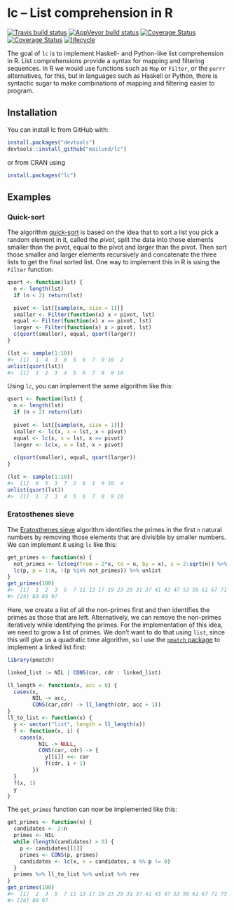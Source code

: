 
<!-- README.md is generated from README.Rmd. Please edit that file -->

# lc – List comprehension in R

[![Travis build
status](https://travis-ci.org/mailund/lc.svg?branch=master)](https://travis-ci.org/mailund/lc)
[![AppVeyor build
status](https://ci.appveyor.com/api/projects/status/wsopc251n1jpj40j/branch/master?svg=true)](https://ci.appveyor.com/project/mailund/lc/branch/master)
[![Coverage
Status](https://img.shields.io/codecov/c/github/mailund/lc/master.svg)](https://codecov.io/github/mailund/lc?branch=master)
[![Coverage
Status](https://coveralls.io/repos/github/mailund/lc/badge.svg?branch=master)](https://coveralls.io/github/mailund/lc?branch=master)
[![lifecycle](https://img.shields.io/badge/lifecycle-maturing-blue.svg)](https://www.tidyverse.org/lifecycle/#maturing)

The goal of `lc` is to implement Haskell- and Python-like list
comprehension in R. List comprehensions provide a syntax for mapping and
filtering sequences. In R we would use functions such as `Map` or
`Filter`, or the `purrr` alternatives, for this, but in languages such
as Haskell or Python, there is syntactic sugar to make combinations of
mapping and filtering easier to program.

## Installation

You can install lc from GitHub with:

``` r
install.packages("devtools")
devtools::install_github("mailund/lc")
```

or from CRAN using

``` r
install.packages("lc")
```

## Examples

### Quick-sort

The algorithm [quick-sort](https://en.wikipedia.org/wiki/Quicksort) is
based on the idea that to sort a list you pick a random element in it,
called the *pivot*, split the data into those elements smaller than the
pivot, equal to the pivot and larger than the pivot. Then sort those
smaller and larger elements recursively and concatenate the three lists
to get the final sorted list. One way to implement this in R is using
the `Filter` function:

``` r
qsort <- function(lst) {
  n <- length(lst)
  if (n < 2) return(lst)

  pivot <- lst[[sample(n, size = 1)]]
  smaller <- Filter(function(x) x < pivot, lst)
  equal <- Filter(function(x) x == pivot, lst)
  larger <- Filter(function(x) x > pivot, lst)
  c(qsort(smaller), equal, qsort(larger))
}

(lst <- sample(1:10))
#>  [1]  1  4  3  8  5  6  7  9 10  2
unlist(qsort(lst))
#>  [1]  1  2  3  4  5  6  7  8  9 10
```

Using `lc`, you can implement the same algorithm like this:

``` r
qsort <- function(lst) {
  n <- length(lst)
  if (n < 2) return(lst)
  
  pivot <- lst[[sample(n, size = 1)]]
  smaller <- lc(x, x = lst, x < pivot)
  equal <- lc(x, x = lst, x == pivot)
  larger <- lc(x, x = lst, x > pivot)
  
  c(qsort(smaller), equal, qsort(larger))
}

(lst <- sample(1:10))
#>  [1]  6  5  3  7  2  8  1  9 10  4
unlist(qsort(lst))
#>  [1]  1  2  3  4  5  6  7  8  9 10
```

### Eratosthenes sieve

The [Eratosthenes
sieve](https://en.wikipedia.org/wiki/Sieve_of_Eratosthenes) algorithm
identifies the primes in the first `n` natural numbers by removing those
elements that are divisible by smaller numbers. We can implement it
using `lc` like this:

``` r
get_primes <- function(n) {
  not_primes <- lc(seq(from = 2*x, to = n, by = x), x = 2:sqrt(n)) %>% unlist %>% unique
  lc(p, p = 1:n, !(p %in% not_primes)) %>% unlist
}
get_primes(100)
#>  [1]  1  2  3  5  7 11 13 17 19 23 29 31 37 41 43 47 53 59 61 67 71 73 79
#> [24] 83 89 97
```

Here, we create a list of all the non-primes first and then identifies
the primes as those that are left. Alternatively, we can remove the
non-primes iteratively while identifying the primes. For the
implementation of this idea, we need to grow a list of primes. We don’t
want to do that using `list`, since this will give us a quadratic time
algorithm, so I use the [`pmatch`
package](https://github.com/mailund/pmatch) to implement a linked list
first:

``` r
library(pmatch)

linked_list := NIL | CONS(car, cdr : linked_list)

ll_length <- function(x, acc = 0) {
  cases(x,
        NIL -> acc,
        CONS(car,cdr) -> ll_length(cdr, acc + 1))
}
ll_to_list <- function(x) {
  y <- vector("list", length = ll_length(x))
  f <- function(x, i) {
    cases(x,
          NIL -> NULL,
          CONS(car, cdr) -> {
            y[[i]] <<- car
            f(cdr, i + 1)
        })
  }
  f(x, 1)
  y
}
```

The `get_primes` function can now be implemented like this:

``` r
get_primes <- function(n) {
  candidates <- 2:n
  primes <- NIL
  while (length(candidates) > 0) {
    p <- candidates[[1]]
    primes <- CONS(p, primes)
    candidates <- lc(x, x = candidates, x %% p != 0)
  }
  primes %>% ll_to_list %>% unlist %>% rev
}
get_primes(100) 
#>  [1]  2  3  5  7 11 13 17 19 23 29 31 37 41 43 47 53 59 61 67 71 73 79 83
#> [24] 89 97
```
